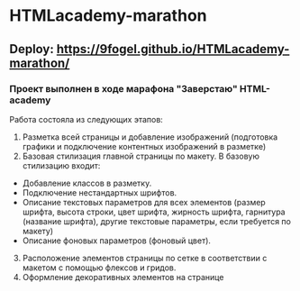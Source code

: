 # HTMLacademy-marathon

## Deploy: https://9fogel.github.io/HTMLacademy-marathon/

### Проект выполнен в ходе марафона "Заверстаю" HTML-academy

Работа состояла из следующих этапов:
1) Разметка всей страницы и добавление изображений (подготовка графики и подключение контентных изображений в разметке)
2) Базовая стилизация главной страницы по макету. 
В базовую стилизацию входит:
- Добавление классов в разметку.
- Подключение нестандартных шрифтов.
- Описание текстовых параметров для всех элементов (размер шрифта, высота строки, цвет шрифта, жирность шрифта, гарнитура (название шрифта), другие текстовые параметры, если требуется по макету)
- Описание фоновых параметров (фоновый цвет).
3) Расположение элементов страницы по сетке в соответствии с макетом с помощью флексов и гридов.
4) Оформление декоративных элементов на странице